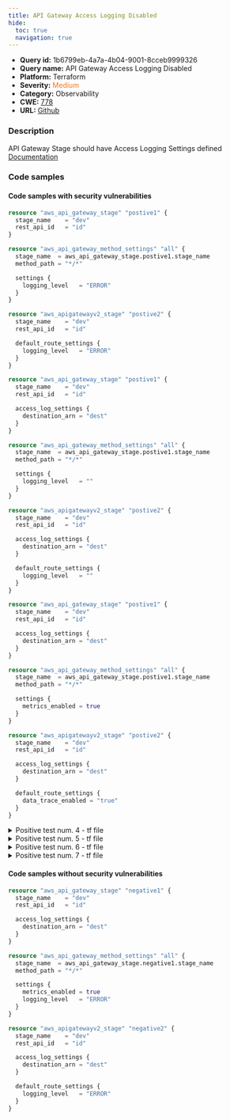 ```yaml
---
title: API Gateway Access Logging Disabled
hide:
  toc: true
  navigation: true
---
```


<style>
  .highlight .hll {
    background-color: #ff171742;
  }
  .md-content {
    max-width: 1100px;
    margin: 0 auto;
  }
</style>

-   **Query id:** 1b6799eb-4a7a-4b04-9001-8cceb9999326
-   **Query name:** API Gateway Access Logging Disabled
-   **Platform:** Terraform
-   **Severity:** <span style="color:#ff7213">Medium</span>
-   **Category:** Observability
-   **CWE:** <a href="https://cwe.mitre.org/data/definitions/778.html" onclick="newWindowOpenerSafe(event, 'https://cwe.mitre.org/data/definitions/778.html')">778</a>
-   **URL:** [Github](https://github.com/Checkmarx/kics/tree/master/assets/queries/terraform/aws/api_gateway_access_logging_disabled)

### Description
API Gateway Stage should have Access Logging Settings defined<br>
[Documentation](https://registry.terraform.io/providers/hashicorp/aws/latest/docs/resources/api_gateway_stage#access_log_settings)

### Code samples
#### Code samples with security vulnerabilities
```tf title="Positive test num. 1 - tf file" hl_lines="1 15"
resource "aws_api_gateway_stage" "postive1" {
  stage_name    = "dev"
  rest_api_id   = "id"
}

resource "aws_api_gateway_method_settings" "all" {
  stage_name  = aws_api_gateway_stage.postive1.stage_name
  method_path = "*/*"

  settings {
    logging_level   = "ERROR"
  }
}

resource "aws_apigatewayv2_stage" "postive2" {
  stage_name    = "dev"
  rest_api_id   = "id"

  default_route_settings {
    logging_level   = "ERROR"
  }
}

```
```tf title="Positive test num. 2 - tf file" hl_lines="28 15"
resource "aws_api_gateway_stage" "postive1" {
  stage_name    = "dev"
  rest_api_id   = "id"

  access_log_settings {
    destination_arn = "dest"
  }
}

resource "aws_api_gateway_method_settings" "all" {
  stage_name  = aws_api_gateway_stage.postive1.stage_name
  method_path = "*/*"

  settings {
    logging_level   = ""
  }
}

resource "aws_apigatewayv2_stage" "postive2" {
  stage_name    = "dev"
  rest_api_id   = "id"

  access_log_settings {
    destination_arn = "dest"
  }

  default_route_settings {
    logging_level   = ""
  }
}

```
```tf title="Positive test num. 3 - tf file" hl_lines="27 14"
resource "aws_api_gateway_stage" "postive1" {
  stage_name    = "dev"
  rest_api_id   = "id"

  access_log_settings {
    destination_arn = "dest"
  }
}

resource "aws_api_gateway_method_settings" "all" {
  stage_name  = aws_api_gateway_stage.postive1.stage_name
  method_path = "*/*"

  settings {
    metrics_enabled = true
  }
}

resource "aws_apigatewayv2_stage" "postive2" {
  stage_name    = "dev"
  rest_api_id   = "id"

  access_log_settings {
    destination_arn = "dest"
  }

  default_route_settings {
    data_trace_enabled = "true"
  }
}

```
<details><summary>Positive test num. 4 - tf file</summary>

```tf hl_lines="10 15"
resource "aws_api_gateway_stage" "postive1" {
  stage_name    = "dev"
  rest_api_id   = "id"

  access_log_settings {
    destination_arn = "dest"
  }
}

resource "aws_api_gateway_method_settings" "all" {
  stage_name  = aws_api_gateway_stage.postive1.stage_name
  method_path = "*/*"
}

resource "aws_apigatewayv2_stage" "postive2" {
  stage_name    = "dev"
  rest_api_id   = "id"

  access_log_settings {
    destination_arn = "dest"
  }
}

```
</details>
<details><summary>Positive test num. 5 - tf file</summary>

```tf hl_lines="28 15"
resource "aws_api_gateway_stage" "postive1" {
  stage_name    = "dev"
  rest_api_id   = "id"

  access_log_settings {
    destination_arn = "dest"
  }
}

resource "aws_api_gateway_method_settings" "all" {
  stage_name  = aws_api_gateway_stage.postive1.stage_name
  method_path = "*/*"

  settings {
    logging_level   = "OFF"
  }
}

resource "aws_apigatewayv2_stage" "postive2" {
  stage_name    = "dev"
  rest_api_id   = "id"

  access_log_settings {
    destination_arn = "dest"
  }

  default_route_settings {
    logging_level   = "OFF"
  }
}

```
</details>
<details><summary>Positive test num. 6 - tf file</summary>

```tf hl_lines="27 14"
resource "aws_api_gateway_stage" "postive1" {
  stage_name    = "dev"
  rest_api_id   = "id"

  access_log_settings {
    destination_arn = "dest"
  }
}

resource "aws_api_gateway_method_settings" "all" {
  stage_name  = aws_api_gateway_stage.postive1.stage_name
  method_path = "*/*"

  settings {
  }
}


resource "aws_apigatewayv2_stage" "postive2" {
  stage_name    = "dev"
  rest_api_id   = "id"

  access_log_settings {
    destination_arn = "dest"
  }

  default_route_settings {
  }
}

```
</details>
<details><summary>Positive test num. 7 - tf file</summary>

```tf hl_lines="1"
resource "aws_api_gateway_stage" "postive1" {
  stage_name    = "dev"
  rest_api_id   = "id"

  access_log_settings {
    destination_arn = "dest"
  }
}

```
</details>


#### Code samples without security vulnerabilities
```tf title="Negative test num. 1 - tf file"
resource "aws_api_gateway_stage" "negative1" {
  stage_name    = "dev"
  rest_api_id   = "id"

  access_log_settings {
    destination_arn = "dest"
  }
}

resource "aws_api_gateway_method_settings" "all" {
  stage_name  = aws_api_gateway_stage.negative1.stage_name
  method_path = "*/*"

  settings {
    metrics_enabled = true
    logging_level   = "ERROR"
  }
}

resource "aws_apigatewayv2_stage" "negative2" {
  stage_name    = "dev"
  rest_api_id   = "id"

  access_log_settings {
    destination_arn = "dest"
  }

  default_route_settings {
    logging_level   = "ERROR"
  }
}


```
